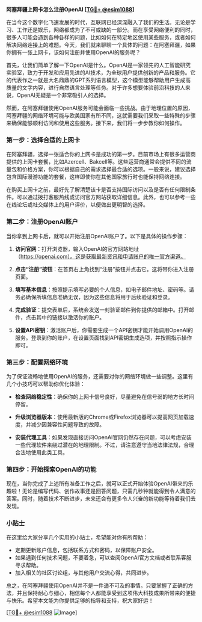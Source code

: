 **阿塞拜疆上网卡怎么注册OpenAI [[TG💪+ @esim1088](https://t.me/s/esim1088)]**

在当今这个数字化飞速发展的时代，互联网已经深深融入了我们的生活。无论是学习、工作还是娱乐，网络都成为了不可或缺的一部分。而在享受网络便利的同时，很多人可能会遇到各种各样的问题，比如如何在特定地区使用某些服务，或者如何解决网络连接上的难题。今天，我们就来聊聊一个具体的问题：在阿塞拜疆，如果你拥有一张上网卡，该如何注册并使用OpenAI的服务呢？

首先，让我们简单了解一下OpenAI是什么。OpenAI是一家领先的人工智能研究实验室，致力于开发和应用先进的AI技术，为全球用户提供创新的产品和服务。它的代表作之一就是大名鼎鼎的GPT系列语言模型，这个模型能够帮助用户生成高质量的文字内容，进行自然语言处理等任务。对于许多想要体验前沿科技的人来说，OpenAI无疑是一个非常吸引人的选择。

然而，在阿塞拜疆使用OpenAI服务可能会面临一些挑战。由于地理位置的原因，阿塞拜疆的网络环境可能与欧美国家有所不同，这就需要我们采取一些特殊的步骤来确保能够顺利访问和使用这些服务。接下来，我们将一步步教你如何操作。

### 第一步：选择合适的上网卡

在阿塞拜疆，选择一张适合你的上网卡是成功的第一步。目前市场上有很多运营商提供的上网卡套餐，比如Azercell、Bakcell等。这些运营商通常会提供不同的流量包和价格方案，你可以根据自己的需求选择最合适的选项。一般来说，建议选择包含国际漫游功能的套餐，这样即使你在其他国家旅行时也能保持网络连接。

在购买上网卡之前，最好先了解清楚该卡是否支持国际访问以及是否有任何限制条件。可以通过拨打客服热线或访问官方网站获取详细信息。此外，也可以参考一些在线论坛或社交媒体上的用户评价，以便做出更明智的选择。

### 第二步：注册OpenAI账户

当你拿到上网卡后，就可以开始注册OpenAI账户了。以下是具体的操作步骤：

1. **访问官网**：打开浏览器，输入OpenAI的官方网站地址（https://openai.com）。这是获取最新资讯和申请账户的唯一官方渠道。
   
2. **点击“注册”按钮**：在首页右上角找到“注册”按钮并点击它。这将带你进入注册页面。

3. **填写基本信息**：按照提示填写必要的个人信息，如电子邮件地址、密码等。请务必确保所填信息准确无误，因为这些信息将用于后续验证和登录。

4. **完成验证**：提交表单后，系统会发送一封验证邮件到你提供的邮箱中。打开邮件，点击其中的链接以激活你的账户。

5. **设置API密钥**：激活账户后，你需要生成一个API密钥才能开始调用OpenAI的服务。登录到你的账户，在设置页面找到API密钥生成选项，并按照指示操作即可。

### 第三步：配置网络环境

为了保证流畅地使用OpenAI的服务，还需要对你的网络环境做一些调整。这里有几个小技巧可以帮助你优化体验：

- **检查网络稳定性**：确保你的上网卡信号良好，尽量避免在信号弱的地方长时间停留。
  
- **升级浏览器版本**：使用最新版的Chrome或Firefox浏览器可以提高网页加载速度，并减少因兼容性问题导致的故障。

- **安装代理工具**：如果发现直接访问OpenAI官网仍然存在问题，可以考虑安装一些代理软件来绕过潜在的地理限制。不过，请注意遵守当地法律法规，合理合法地使用此类工具。

### 第四步：开始探索OpenAI的功能

现在，当你完成了上述所有准备工作之后，就可以正式开始体验OpenAI带来的乐趣啦！无论是编写代码、创作故事还是回答问题，只需几秒钟就能得到令人满意的答案。同时，随着技术不断进步，未来还会有更多令人兴奋的新功能等待着我们去发现。

### 小贴士

在这里给大家分享几个实用的小贴士，希望能对你有所帮助：
- 定期更新账户信息，包括联系方式和密码，以保障账户安全。
- 如果遇到任何技术问题，不要着急，可以查阅OpenAI官方文档或者联系客服寻求帮助。
- 加入相关的社区讨论组，与其他用户交流心得，共同进步。

总之，在阿塞拜疆使用OpenAI并不是一件遥不可及的事情。只要掌握了正确的方法，并且保持耐心与细心，相信每个人都能享受到这项伟大科技成果所带来的便捷与快乐。希望本文能为你提供足够的指导和支持，祝大家好运！

[[TG💪+ @esim1088](https://t.me/s/esim1088) ![Image](https://i.postimg.cc/4NQfJmqS/Snipaste-2025-05-13-00-14-12.png)]